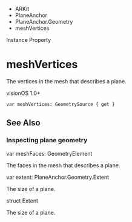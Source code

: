 

- ARKit
- PlaneAnchor
- PlaneAnchor.Geometry
-  meshVertices 

Instance Property

# meshVertices

The vertices in the mesh that describes a plane.

visionOS 1.0+

``` source
var meshVertices: GeometrySource { get }
```

## See Also

### Inspecting plane geometry

var meshFaces: GeometryElement

The faces in the mesh that describes a plane.

var extent: PlaneAnchor.Geometry.Extent

The size of a plane.

struct Extent

The size of a plane.

